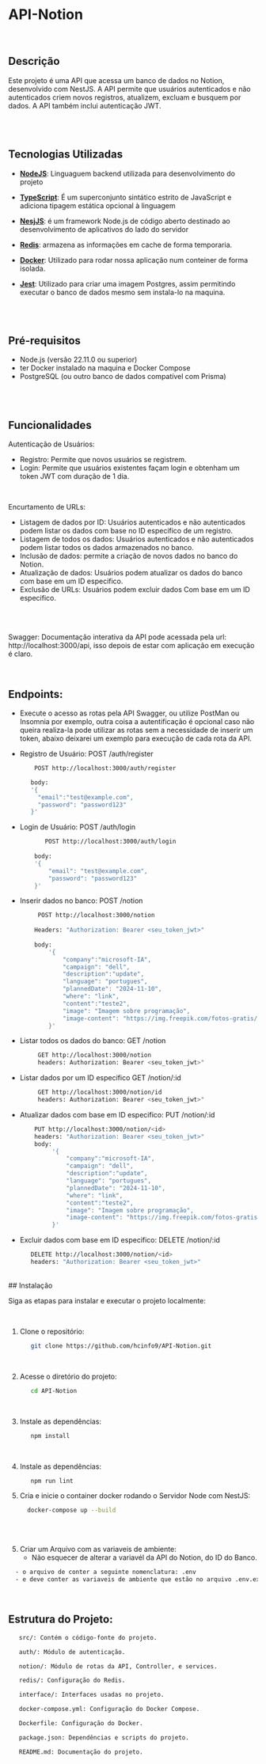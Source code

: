 # API-Notion
<br>

## Descrição

Este projeto é uma API que acessa um banco de dados no Notion, desenvolvido com NestJS. A API permite que usuários autenticados e não autenticados criem novos registros, atualizem, excluam e busquem por dados. A API também inclui autenticação JWT.

 </br>
  </br>
  

## Tecnologias Utilizadas


- **[NodeJS](https://nodejs.org/en/download/prebuilt-installer)**: Linguaguem backend  utilizada para desenvolvimento do projeto 
- **[TypeScript](https://www.typescriptlang.org/)**: É um superconjunto sintático estrito de JavaScript e adiciona tipagem estática opcional à linguagem
- **[NesjJS](https://nestjs.com/)**: é um framework Node.js de código aberto destinado ao desenvolvimento de aplicativos do lado do servidor
- **[Redis](https://redis.io/)**: armazena as informações em cache de forma temporaria.
- **[Docker](https://www.docker.com/)**: Utilizado para rodar nossa aplicação num conteiner de forma isolada.
- **[Jest](https://jestjs.io/pt-BR/)**: Utilizado para criar uma imagem Postgres, assim permitindo executar o banco de dados mesmo sem instala-lo na maquina.

  <br>
   <br>
   
  
## Pré-requisitos

- Node.js (versão 22.11.0 ou superior)
- ter Docker instalado na maquina e Docker Compose
- PostgreSQL (ou outro banco de dados compatível com Prisma)

 </br>
  </br>

  
## Funcionalidades
   
   Autenticação de Usuários:
   - Registro: Permite que novos usuários se registrem.
   - Login: Permite que usuários existentes façam login e obtenham um token JWT com duração de 1 dia.
     
   </br>
    
   Encurtamento de URLs:
   - Listagem de dados por ID: Usuários autenticados e não autenticados podem listar os dados com base no ID especifico de um registro.
   - Listagem de todos os dados: Usuários autenticados e não autenticados  podem listar todos os dados armazenados no banco.
   - Inclusão de dados: permite a criação de novos dados no banco do Notion.
   - Atualização de dados: Usuários podem atualizar os dados do banco com base em um ID especifico.
   - Exclusão de URLs: Usuários podem excluir dados Com base em um ID especifico.

    
  </br>
  



  </br>
 
   Swagger: Documentação interativa da API pode acessada pela url: http://localhost:3000/api, isso depois de estar com aplicação em execução é claro.
   
  </br>
  
  ## Endpoints:

   - Execute o acesso as rotas pela API Swagger, ou utilize PostMan ou Insomnia por exemplo, outra coisa a autentificação é opcional caso não queira realiza-la pode utilizar as rotas sem a necessidade de inserir um token, abaixo deixarei um exemplo para execução de cada rota da API.
   
   - Registro de Usuário: POST /auth/register

       ```bash
           POST http://localhost:3000/auth/register

          body:
          '{
            "email":"test@example.com", 
            "password": "password123"
          }'
       ```
       
     
   - Login de Usuário: POST /auth/login

      ```bash
             POST http://localhost:3000/auth/login  
          
          body:
          '{
              "email": "test@example.com", 
              "password": "password123"
          }'
      ```   

     
   - Inserir dados no banco: POST /notion

      ```bash
           POST http://localhost:3000/notion 
        
          Headers: "Authorization: Bearer <seu_token_jwt>" 
        
          body:
              '{
                  "company":"microsoft-IA",
                  "campaign": "dell",
                  "description":"update",
                  "language": "portugues",
                  "plannedDate": "2024-11-10",
                  "where": "link",
                  "content":"teste2",
                  "image": "Imagem sobre programação",
                  "image-content": "https://img.freepik.com/fotos-gratis/codificacao-de-programa-de-computador-na-tela_53876-138060.jpg?semt=ais_hybrid"
              }'
      ```
      
     
   - Listar todos os dados do banco: GET /notion

        ```bash
             GET http://localhost:3000/notion
             headers: Authorization: Bearer <seu_token_jwt>"
        ```
     
   - Listar dados por um ID especifico  GET /notion/:id

       ```bash
            GET http://localhost:3000/notion/id
            headers: Authorization: Bearer <seu_token_jwt>"
       ```
       
   - Atualizar dados com base em ID  especifico: PUT /notion/:id
     
     ```bash
         PUT http://localhost:3000/notion/<id>
         headers: "Authorization: Bearer <seu_token_jwt>"
         body:
              '{
                  "company":"microsoft-IA",
                  "campaign": "dell",
                  "description":"update",
                  "language": "portugues",
                  "plannedDate": "2024-11-10",
                  "where": "link",
                  "content":"teste2",
                  "image": "Imagem sobre programação",
                  "image-content": "https://img.freepik.com/fotos-gratis/codificacao-de-programa-de-computador-na-tela_53876-138060.jpg?semt=ais_hybrid"
              }'
     ```    

   
   - Excluir dados com base em ID  especifico: DELETE /notion/:id

       ```bash
          DELETE http://localhost:3000/notion/<id>
          headers: "Authorization: Bearer <seu_token_jwt>"
       ```

<br>
## Instalação


Siga as etapas para instalar e executar o projeto localmente:


</br>

   1. Clone o repositório:
   
      ```bash
         git clone https://github.com/hcinfo9/API-Notion.git
      ```

   </br>
   
   2. Acesse o diretório do projeto:
      
      ```bash
         cd API-Notion
      ```
      
   </br>
   
   3. Instale as dependências:
       
      ```bash
         npm install
      ```
      
   </br>

   4. Instale as dependências:
       
      ```bash
         npm run lint
      ```
   
   5. Cria e inicie o container docker rodando o Servidor Node com NestJS:
   
       ```bash
         docker-compose up --build
      ```
   </br>
   

</br>

  5. Criar um Arquivo com as variaveis de ambiente:
      - Não esquecer de alterar a variavél da API do Notion, do ID do Banco.
     
 ````bash
   - o arquivo de conter a seguinte nomenclatura: .env
   - e deve conter as variaveis de ambiente que estão no arquivo .env.example.
 ````

<br>

## Estrutura do Projeto:
   ```bash
      src/: Contém o código-fonte do projeto.

      auth/: Módulo de autenticação.

      notion/: Módulo de rotas da API, Controller, e services.

      redis/: Configuração do Redis.

      interface/: Interfaces usadas no projeto.

      docker-compose.yml: Configuração do Docker Compose.

      Dockerfile: Configuração do Docker.

      package.json: Dependências e scripts do projeto.

      README.md: Documentação do projeto.

   ```

</br>


